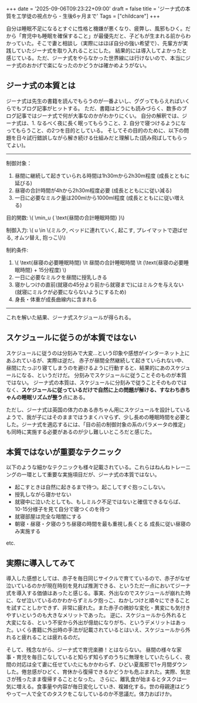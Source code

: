 +++
date = '2025-09-06T09:23:22+09:00'
draft = false
title = 'ジーナ式の本質を工学徒の視点から - 生後6ヶ月まで'
Tags = ["childcare"]
+++

自分は睡眠不足になるとすぐに性格と機嫌が悪くなり、疲弊し、風邪もひく。だから「育児中も睡眠を確保すること」が最優先だと、子どもが生まれる前からわかっていた。そこで妻と相談し（実際にはほぼ自分の強い希望で）、先輩方が実践していたジーナ式を取り入れることにした。
結果的には導入してよかったと感じている。ただ、ジーナ式をやらなかった世界線には行けないので、本当にジーナ式のおかげで楽になったのかどうかは確かめようがない。

## ジーナ式の本質とは
ジーナ式は先生の書籍を読んでもらうのが一番よいし、ググってもらえればいくらでもブログ記事がヒットする。
ただ、書籍はどうにも読みづらく、数多のブログ記事ではジーナ式で何が大事なのかがわかりにくい。
自分の解釈では、ジーナ式は、1. なるべく夜に長く眠ってもらうこと、2. 自分で寝つけるようになってもらうこと、の2つを目的としている。
そしてその目的のために、以下の問題を日々試行錯誤しながら解き続ける仕組みだと理解した(読み飛ばしてもらってよい)。

<hr/>

制御対象：
1. 昼間に継続して起きていられる時間は1h30mから2h30m程度 (成長とともに延びる)
2. 昼寝の合計時間が4hから2h30m程度必要 (成長とともにに従い減る)
3. 一日に必要なミルク量は200mlから1000ml程度 (成長とともにに従い増える)

目的関数: \\( \min_u { \text{昼間の合計睡眠時間} }\\)

制御入力: \\( u \in \\{ミルク, ベッドに連れていく, 起こす, プレイマットで遊ばせる, オムツ替え, 抱っこ\\}\\)

制約条件:
1. \\( \text{昼寝の必要睡眠時間} \lt 昼間の合計睡眠時間 \lt (\text{昼寝の必要睡眠時間} + 15分程度) \\)
2. 一日に必要なミルクを昼間に授乳しきる
3. 寝かしつけの直前(就寝の45分より前から就寝まで)にはミルクを与えない (就寝にミルクが必要にならないようにするため)
4. 身長・体重が成長曲線内に含まれる
<hr/>

これを解いた結果、ジーナ式スケジュールが得られる。

## スケジュールに従うのが本質ではない
スケジュールに従うのは分刻みで大変…という印象や感想がインターネット上にあふれているが、実際は逆だ。
赤子が昼間全然継続して起きていられない中、昼間にたっぷり寝てしまうのを避けるように行動すると、結果的にあのスケジュールになる、というだけだ。
分刻みでスケジュールに従うことそのものが本質ではない。
ジーナ式の本質は、スケジュールに分刻みで従うことそのものではなく、**スケジュールに従っているだけで自然に上の問題が解ける、すなわち赤ちゃんの睡眠リズムが整う**点にある。

ただし、ジーナ式は英国の体力のある赤ちゃん用にスケジュールを設計しているようで、我が子にはそのままではうまくハマらず、少し長めの睡眠時間を必要とした。ジーナ式を適応するには、「目の前の制御対象の系のパラメータの推定」も同時に実施する必要があるのが少し難しいところだと感じた。

## 本質ではないが重要なテクニック
以下のような細かなテクニックも様々記載されている。これらはねんねトレーニングの一環として重要な実施項目だが、ジーナ式の本質ではない。
- 起こすときは自然に起きるまで待つ。起こしてすぐ抱っこしない。
- 授乳しながら寝かせない
- 就寝中に泣いたとしても、もしミルク不足ではないと確信できるならば、10-15分様子を見て自分で寝つくのを待つ
- 就寝部屋は完全な暗闇にする
- 朝寝・昼寝・夕寝のうち昼寝の時間を最も重視し長くとる  成長に従い昼寝のみ実施する

etc.

## 実際に導入してみて
導入した感想としては、赤子を毎日同じサイクルで育てているので、赤子がなぜ泣いているのかが現在時刻を見れば推測できる、というただ一点においてジーナ式を導入する価値はあったと感じる。事実、外出なのでスケジュールが崩れた時に、なぜ泣いているのかわからずミルク抱っこ、ねかしつけと順々にできることを試すことしかできず、非常に疲れた。また赤子の微妙な変化・異変にも気付きやすいというのも大きなメリットであった。
逆に、スケジュールから外れると大変になる、という不安から外出が億劫になりがち、というデメリットはあった。いくら書籍に外出時の手法が記載されているとはいえ、スケジュールから外れると疲れることは疲れるのだ。

そして、残念ながら、ジーナ式で育児楽勝！とはならない。
昼間の様々な家事・育児を毎日こなしていると知らず知らずのうちに無理をしていたらしく、夜間の対応は全て妻に任せていたにもかかわらず、ひどい夏風邪で1ヶ月間ダウンした。倦怠感がひどく、育休から復帰できるかどうかも危ぶまれた。実際、気怠さが残ったまま復帰することとなった。
さらに、離乳食が始まるとタスクは一気に増える。食事量や内容が毎日変化していき、複雑化する。世の母親達はどうやって一人で全てのタスクをこなしているのか不思議だ。体力おばけか。
